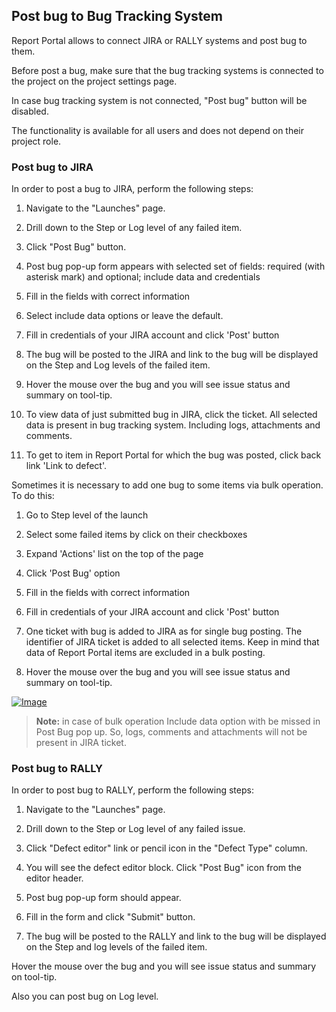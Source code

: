 Post bug to Bug Tracking System
--------------------------------

Report Portal allows to connect JIRA or RALLY systems and post bug to them.

Before post a bug, make sure that the bug tracking systems is connected to the
project on the project settings page.

In case bug tracking system is not connected, "Post bug" button will be
disabled.

The functionality is available for all users and does not depend on their project role.

### Post bug to JIRA

In order to post a bug to JIRA, perform the following steps:

1. Navigate to the "Launches" page.

2. Drill down to the Step or Log level of any failed item.

3. Click "Post Bug" button.

4. Post bug pop-up form appears with selected set of fields: required (with asterisk mark) and optional; 
include data and credentials

5. Fill in the fields with correct information

6. Select include data options or leave the default.

7. Fill in credentials of your JIRA account and click 'Post' button

8. The bug will be posted to the JIRA and link to the bug will be displayed on the
Step and Log levels of the failed item.

9. Hover the mouse over the bug and you will see issue status and summary on
tool-tip.
 
10. To view data of just submitted bug in JIRA, click the ticket. All selected data is present in bug tracking system.
Including logs, attachments and comments.

11. To get to item in Report Portal for which the bug was posted, click back link 'Link to defect'. 

Sometimes it is necessary to add one bug to some items via bulk operation. To do this:

1. Go to Step level of the launch

2. Select some failed items by click on their checkboxes

3. Expand 'Actions' list on the top of the page

4. Click 'Post Bug' option

5. Fill in the fields with correct information

6. Fill in credentials of your JIRA account and click 'Post' button

7. One ticket with bug is added to JIRA as for single bug posting. The identifier of JIRA ticket is added to all selected items. 
Keep in mind that data of Report Portal items are excluded in a bulk posting.

8. Hover the mouse over the bug and you will see issue status and summary on
tool-tip.

[ ![Image](Images/userGuide/postBugToBTS/postBugJira.png) ](https://youtu.be/fuk0kVRN7oI)

>**Note:**
in case of bulk operation Include data option with be missed in Post Bug pop up. So, logs, comments and attachments will not
be present in JIRA ticket.


### Post bug to RALLY

In order to post bug to RALLY, perform the following steps:

1. Navigate to the "Launches" page.

2. Drill down to the Step or Log level of any failed issue.

3. Click "Defect editor" link or pencil icon in the "Defect Type" column. 

4. You will see the defect editor block. Click "Post Bug" icon from the
    editor header.

5. Post bug pop-up form should appear.

6. Fill in the form and click "Submit" button.

7. The bug will be posted to the RALLY and link to the bug will be displayed on the
Step and log levels of the failed item.

Hover the mouse over the bug and you will see issue status and summary on
tool-tip.

Also you can post bug on Log level.
